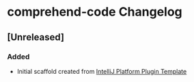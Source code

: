 <!-- Keep a Changelog guide -> https://keepachangelog.com -->

# comprehend-code Changelog

## [Unreleased]
### Added
- Initial scaffold created from [IntelliJ Platform Plugin Template](https://github.com/JetBrains/intellij-platform-plugin-template)
